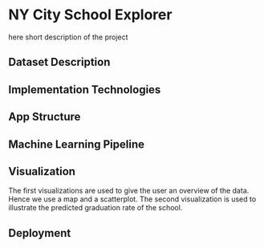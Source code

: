 # NY City School Explorer
here short description of the project

## Dataset Description
## Implementation Technologies
## App Structure
## Machine Learning Pipeline
## Visualization
The first visualizations are used to give the user an overview of the data. Hence we use a map and a scatterplot.
The second visualization is used to illustrate the predicted graduation rate of the school.
## Deployment
